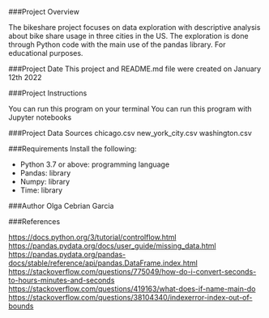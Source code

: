 ###Project Overview

The bikeshare project focuses on data exploration with descriptive analysis about bike share usage in three cities in the US. The exploration is done through Python code with the main use of the pandas library. For educational purposes.

###Project Date
This project and README.md file were created on January 12th 2022

###Project Instructions

You can run this program on your terminal
You can run this program with Jupyter notebooks

###Project Data Sources
chicago.csv
new_york_city.csv
washington.csv

###Requirements
Install the following:
* Python 3.7 or above: programming language
* Pandas: library
* Numpy: library
* Time: library

###Author
Olga Cebrian Garcia


###References

https://docs.python.org/3/tutorial/controlflow.html
https://pandas.pydata.org/docs/user_guide/missing_data.html
https://pandas.pydata.org/pandas-docs/stable/reference/api/pandas.DataFrame.index.html
https://stackoverflow.com/questions/775049/how-do-i-convert-seconds-to-hours-minutes-and-seconds
https://stackoverflow.com/questions/419163/what-does-if-name-main-do
https://stackoverflow.com/questions/38104340/indexerror-index-out-of-bounds
